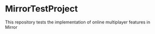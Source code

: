 # MirrorTestProject
This repository tests the implementation of online multiplayer features in Mirror
